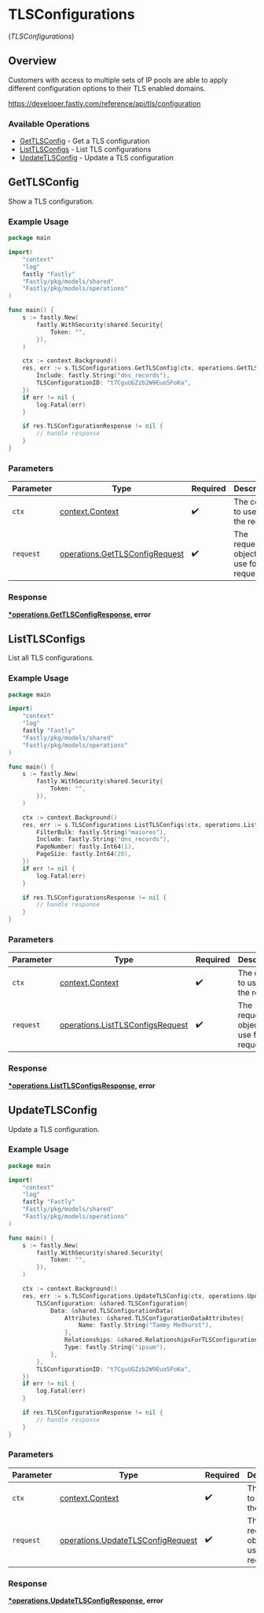 # TLSConfigurations
(*TLSConfigurations*)

## Overview

Customers with access to multiple sets of IP pools are able to apply different configuration options to their TLS enabled domains.

<https://developer.fastly.com/reference/api/tls/configuration>
### Available Operations

* [GetTLSConfig](#gettlsconfig) - Get a TLS configuration
* [ListTLSConfigs](#listtlsconfigs) - List TLS configurations
* [UpdateTLSConfig](#updatetlsconfig) - Update a TLS configuration

## GetTLSConfig

Show a TLS configuration.

### Example Usage

```go
package main

import(
	"context"
	"log"
	fastly "Fastly"
	"Fastly/pkg/models/shared"
	"Fastly/pkg/models/operations"
)

func main() {
    s := fastly.New(
        fastly.WithSecurity(shared.Security{
            Token: "",
        }),
    )

    ctx := context.Background()
    res, err := s.TLSConfigurations.GetTLSConfig(ctx, operations.GetTLSConfigRequest{
        Include: fastly.String("dns_records"),
        TLSConfigurationID: "t7CguUGZzb2W9Euo5FoKa",
    })
    if err != nil {
        log.Fatal(err)
    }

    if res.TLSConfigurationResponse != nil {
        // handle response
    }
}
```

### Parameters

| Parameter                                                                        | Type                                                                             | Required                                                                         | Description                                                                      |
| -------------------------------------------------------------------------------- | -------------------------------------------------------------------------------- | -------------------------------------------------------------------------------- | -------------------------------------------------------------------------------- |
| `ctx`                                                                            | [context.Context](https://pkg.go.dev/context#Context)                            | :heavy_check_mark:                                                               | The context to use for the request.                                              |
| `request`                                                                        | [operations.GetTLSConfigRequest](../../models/operations/gettlsconfigrequest.md) | :heavy_check_mark:                                                               | The request object to use for the request.                                       |


### Response

**[*operations.GetTLSConfigResponse](../../models/operations/gettlsconfigresponse.md), error**


## ListTLSConfigs

List all TLS configurations.

### Example Usage

```go
package main

import(
	"context"
	"log"
	fastly "Fastly"
	"Fastly/pkg/models/shared"
	"Fastly/pkg/models/operations"
)

func main() {
    s := fastly.New(
        fastly.WithSecurity(shared.Security{
            Token: "",
        }),
    )

    ctx := context.Background()
    res, err := s.TLSConfigurations.ListTLSConfigs(ctx, operations.ListTLSConfigsRequest{
        FilterBulk: fastly.String("maiores"),
        Include: fastly.String("dns_records"),
        PageNumber: fastly.Int64(1),
        PageSize: fastly.Int64(20),
    })
    if err != nil {
        log.Fatal(err)
    }

    if res.TLSConfigurationsResponse != nil {
        // handle response
    }
}
```

### Parameters

| Parameter                                                                            | Type                                                                                 | Required                                                                             | Description                                                                          |
| ------------------------------------------------------------------------------------ | ------------------------------------------------------------------------------------ | ------------------------------------------------------------------------------------ | ------------------------------------------------------------------------------------ |
| `ctx`                                                                                | [context.Context](https://pkg.go.dev/context#Context)                                | :heavy_check_mark:                                                                   | The context to use for the request.                                                  |
| `request`                                                                            | [operations.ListTLSConfigsRequest](../../models/operations/listtlsconfigsrequest.md) | :heavy_check_mark:                                                                   | The request object to use for the request.                                           |


### Response

**[*operations.ListTLSConfigsResponse](../../models/operations/listtlsconfigsresponse.md), error**


## UpdateTLSConfig

Update a TLS configuration.

### Example Usage

```go
package main

import(
	"context"
	"log"
	fastly "Fastly"
	"Fastly/pkg/models/shared"
	"Fastly/pkg/models/operations"
)

func main() {
    s := fastly.New(
        fastly.WithSecurity(shared.Security{
            Token: "",
        }),
    )

    ctx := context.Background()
    res, err := s.TLSConfigurations.UpdateTLSConfig(ctx, operations.UpdateTLSConfigRequest{
        TLSConfiguration: &shared.TLSConfiguration{
            Data: &shared.TLSConfigurationData{
                Attributes: &shared.TLSConfigurationDataAttributes{
                    Name: fastly.String("Tammy Medhurst"),
                },
                Relationships: &shared.RelationshipsForTLSConfiguration{},
                Type: fastly.String("ipsum"),
            },
        },
        TLSConfigurationID: "t7CguUGZzb2W9Euo5FoKa",
    })
    if err != nil {
        log.Fatal(err)
    }

    if res.TLSConfigurationResponse != nil {
        // handle response
    }
}
```

### Parameters

| Parameter                                                                              | Type                                                                                   | Required                                                                               | Description                                                                            |
| -------------------------------------------------------------------------------------- | -------------------------------------------------------------------------------------- | -------------------------------------------------------------------------------------- | -------------------------------------------------------------------------------------- |
| `ctx`                                                                                  | [context.Context](https://pkg.go.dev/context#Context)                                  | :heavy_check_mark:                                                                     | The context to use for the request.                                                    |
| `request`                                                                              | [operations.UpdateTLSConfigRequest](../../models/operations/updatetlsconfigrequest.md) | :heavy_check_mark:                                                                     | The request object to use for the request.                                             |


### Response

**[*operations.UpdateTLSConfigResponse](../../models/operations/updatetlsconfigresponse.md), error**

